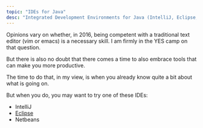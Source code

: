 ```yaml
---
topic: "IDEs for Java"
desc: "Integrated Development Environments for Java (IntelliJ, Eclipse, Netbeans, etc.)"
---
```


Opinions vary on whether, in 2016, being competent with a traditional text editor (vim or emacs) is a necessary skill.
I am firmly in the YES camp on that question.

But there is also no doubt that there comes a time to also embrace tools that can make you more productive.

The time to do that, in my view, is when you already know quite a bit about what is going on.

But when you do, you may want to try one of these IDEs:

* IntelliJ
* [Eclipse](topics/eclipse)
* Netbeans
